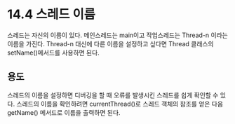 # 14.4 스레드 이름
스레드는 자신의 이름이 있다. 메인스레드는 main이고 작업스레드는 Thread-n 이라는 이름을 가진다.
Thread-n 대신에 다른 이름을 설정하고 싶다면 Thread 클래스의 setName()메서드를 사용하면 된다.

## 용도
스레드의 이름을 설정하면 디버깅을 할 때 오류를 발생시킨 스레드를 쉽게 확인할 수 있다.
스레드의 이름을 확인하려면 currentThread()로 스레드 객체의 참조를 얻은 다음 getName() 메서드로 이름을 출력하면 된다.
